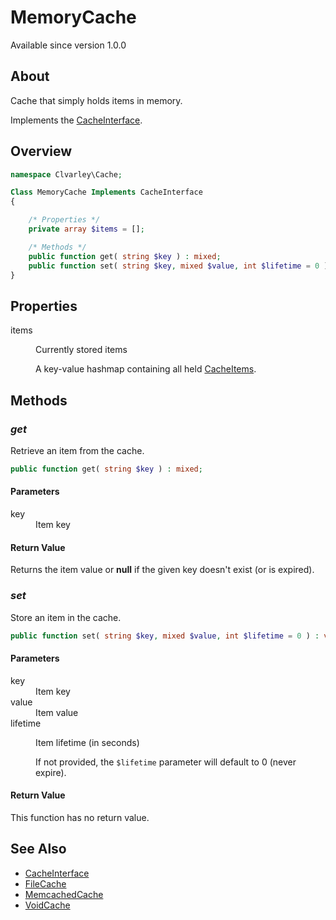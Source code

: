 # MemoryCache

Available since version 1.0.0

## About

Cache that simply holds items in memory.

Implements the [CacheInterface](CacheInterface.md).

## Overview

```php
namespace Clvarley\Cache;

Class MemoryCache Implements CacheInterface
{

    /* Properties */
    private array $items = [];

    /* Methods */
    public function get( string $key ) : mixed;
    public function set( string $key, mixed $value, int $lifetime = 0 ) : void;
}
```

## Properties

<dl>
  <dt>items</dt>
  <dd>
    <p>Currently stored items</p>
    <p>A key-value hashmap containing all held <a href="CacheItem.md">CacheItems</a>.</p>
  </dd>
</dl>

## Methods
### *get*

Retrieve an item from the cache.

```php
public function get( string $key ) : mixed;
```

#### Parameters

<dl>
  <dt>key</dt>
  <dd>Item key</dd>
</dl>

#### Return Value

Returns the item value or **null** if the given key doesn't exist (or is
expired).

### *set*

Store an item in the cache.

```php
public function set( string $key, mixed $value, int $lifetime = 0 ) : void;
```

#### Parameters

<dl>
  <dt>key</dt>
  <dd>Item key</dd>
  <dt>value</dt>
  <dd>Item value</dd>
  <dt>lifetime</dt>
  <dd>
    <p>Item lifetime (in seconds)</p>
    <p>If not provided, the <code>$lifetime</code> parameter will default to 0 (never expire).</p>
  </dd>
</dl>

#### Return Value

This function has no return value.

## See Also

* [CacheInterface](CacheInterface.md)
* [FileCache](FileCache.md)
* [MemcachedCache](MemcachedCache.md)
* [VoidCache](VoidCache.md)
